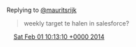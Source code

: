 Replying to [@mauritsrijk](https://twitter.com/mauritsrijk/status/429247537250590720)

> weekly target te halen in salesforce?

<img src="../../media/tweet.ico" width="12" /> [Sat Feb 01 10:13:10 +0000 2014](https://twitter.com/DromerDenker/status/429558032469868544)